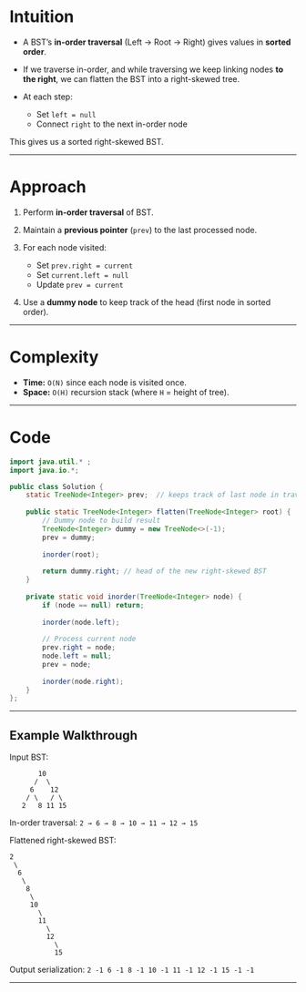 # Intuition

* A BST’s **in-order traversal** (Left → Root → Right) gives values in **sorted order**.
* If we traverse in-order, and while traversing we keep linking nodes **to the right**, we can flatten the BST into a right-skewed tree.
* At each step:

  * Set `left = null`
  * Connect `right` to the next in-order node

This gives us a sorted right-skewed BST.

---

# Approach

1. Perform **in-order traversal** of BST.
2. Maintain a **previous pointer** (`prev`) to the last processed node.
3. For each node visited:

   * Set `prev.right = current`
   * Set `current.left = null`
   * Update `prev = current`
4. Use a **dummy node** to keep track of the head (first node in sorted order).

---

# Complexity

* **Time:** `O(N)` since each node is visited once.
* **Space:** `O(H)` recursion stack (where `H` = height of tree).

---

# Code

```java
import java.util.* ;
import java.io.*; 

public class Solution {
    static TreeNode<Integer> prev;  // keeps track of last node in traversal
    
    public static TreeNode<Integer> flatten(TreeNode<Integer> root) {
        // Dummy node to build result
        TreeNode<Integer> dummy = new TreeNode<>(-1);
        prev = dummy;
        
        inorder(root);
        
        return dummy.right; // head of the new right-skewed BST
    }
    
    private static void inorder(TreeNode<Integer> node) {
        if (node == null) return;
        
        inorder(node.left);
        
        // Process current node
        prev.right = node;
        node.left = null;
        prev = node;
        
        inorder(node.right);
    }
};

```

---

## Example Walkthrough

Input BST:

```
       10
      /  \
     6    12
    / \   / \
   2   8 11 15
```

In-order traversal: `2 → 6 → 8 → 10 → 11 → 12 → 15`

Flattened right-skewed BST:

```
2
 \
  6
   \
    8
     \
     10
       \
       11
         \
         12
           \
           15
```

Output serialization:
`2 -1 6 -1 8 -1 10 -1 11 -1 12 -1 15 -1 -1`

---
